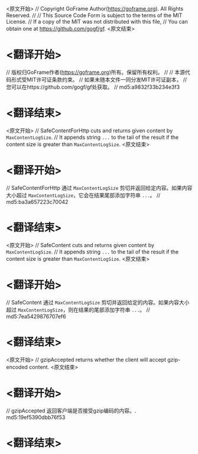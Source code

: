 
<原文开始>
// Copyright GoFrame Author(https://goframe.org). All Rights Reserved.
//
// This Source Code Form is subject to the terms of the MIT License.
// If a copy of the MIT was not distributed with this file,
// You can obtain one at https://github.com/gogf/gf.
<原文结束>

# <翻译开始>
// 版权归GoFrame作者(https://goframe.org)所有。保留所有权利。
//
// 本源代码形式受MIT许可证条款约束。
// 如果未随本文件一同分发MIT许可证副本，
// 您可以在https://github.com/gogf/gf处获取。
// md5:a9832f33b234e3f3
# <翻译结束>


<原文开始>
// SafeContentForHttp cuts and returns given content by `MaxContentLogSize`.
// It appends string `...` to the tail of the result if the content size is greater than `MaxContentLogSize`.
<原文结束>

# <翻译开始>
// SafeContentForHttp 通过 `MaxContentLogSize` 剪切并返回给定内容。如果内容大小超过 `MaxContentLogSize`，它会在结果尾部添加字符串 `...`。
// md5:ba3a657223c70042
# <翻译结束>


<原文开始>
// SafeContent cuts and returns given content by `MaxContentLogSize`.
// It appends string `...` to the tail of the result if the content size is greater than `MaxContentLogSize`.
<原文结束>

# <翻译开始>
// SafeContent 通过 `MaxContentLogSize` 剪切并返回给定的内容。如果内容大小超过 `MaxContentLogSize`，则在结果的尾部添加字符串 `...`。
// md5:7ea5429876707ef6
# <翻译结束>


<原文开始>
// gzipAccepted returns whether the client will accept gzip-encoded content.
<原文结束>

# <翻译开始>
// gzipAccepted 返回客户端是否接受gzip编码的内容。. md5:19ef5390dbb76f53
# <翻译结束>

